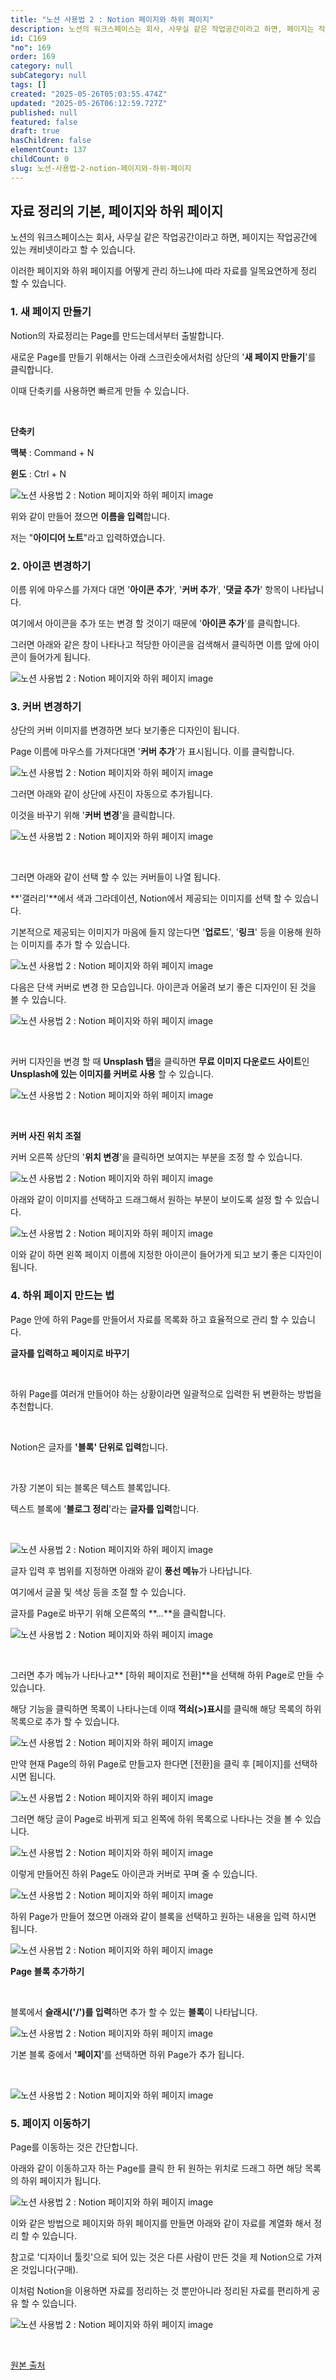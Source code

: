 ```yaml
---
title: "노션 사용법 2 : Notion 페이지와 하위 페이지"
description: 노션의 워크스페이스는 회사, 사무실 같은 작업공간이라고 하면, 페이지는 작업공간에 있는 캐비넷이라고 할 수 있습니다. 이러한 페이지와 하위 페이지를 어떻게 관리 하느냐에 따라 자료를 일목요연하게 정리 할 수 있습니다. Notion의 자료정리는 Page를 만드는데서부터 출발합니다.
id: C169
"no": 169
order: 169
category: null
subCategory: null
tags: []
created: "2025-05-26T05:03:55.474Z"
updated: "2025-05-26T06:12:59.727Z"
published: null
featured: false
draft: true
hasChildren: false
elementCount: 137
childCount: 0
slug: 노션-사용법-2-notion-페이지와-하위-페이지
---
```


## 자료 정리의 기본, 페이지와 하위 페이지



노션의 워크스페이스는 회사, 사무실 같은 작업공간이라고 하면, 페이지는 작업공간에 있는 캐비넷이라고 할 수 있습니다. 

이러한 페이지와 하위 페이지를 어떻게 관리 하느냐에 따라 자료를 일목요연하게 정리 할 수 있습니다.



### 1. 새 페이지 만들기



Notion의 자료정리는 Page를 만드는데서부터 출발합니다.

새로운 Page를 만들기 위해서는 아래 스크린숏에서처럼 상단의 '**새 페이지 만들기**'를 클릭합니다.

 이때 단축키를 사용하면 빠르게 만들 수 있습니다. 

​

**단축키**

**맥북** : Command + N

**윈도** : Ctrl + N



![노션 사용법 2 : Notion 페이지와 하위 페이지 image](https://image.lemoncloud.io/97ab6250-1f71-4ec4-bc42-93cd7c2ddb49)



위와 같이 만들어 졌으면 **이름을 입력**합니다. 

저는 "**아이디어 노트**"라고 입력하였습니다. 



### 2. 아이콘 변경하기



이름 위에 마우스를 가져다 대면 '**아이콘 추가**', '**커버 추가**', '**댓글 추가**' 항목이 나타납니다.

여기에서 아이콘을 추가 또는 변경 할 것이기 때문에 '**아이콘 추가**'를 클릭합니다.

그러면 아래와 같은 창이 나타나고 적당한 아이콘을 검색해서 클릭하면 이름 앞에 아이콘이 들어가게 됩니다.



![노션 사용법 2 : Notion 페이지와 하위 페이지 image](https://image.lemoncloud.io/4ceaf59b-dff5-49ae-a443-ac80fca1dcf0)



### 3. 커버 변경하기



상단의 커버 이미지를 변경하면 보다 보기좋은 디자인이 됩니다. 

Page 이름에 마우스를 가져다대면 '**커버 추가**'가 표시됩니다. 이를 클릭합니다.



![노션 사용법 2 : Notion 페이지와 하위 페이지 image](https://image.lemoncloud.io/f3ff9484-bcb3-417c-b6c0-8a5ccca5a332)



그러면 아래와 같이 상단에 사진이 자동으로 추가됩니다. 

이것을 바꾸기 위해 '**커버 변경**'을 클릭합니다.



![노션 사용법 2 : Notion 페이지와 하위 페이지 image](https://image.lemoncloud.io/cf51b515-823b-4db9-874e-d5bf22de48ea)

​

그러면 아래와 같이 선택 할 수 있는 커버들이 나열 됩니다. 

**'갤러리'**에서 색과 그라데이션, Notion에서 제공되는 이미지를 선택 할 수 있습니다. 

기본적으로 제공되는 이미지가 마음에 들지 않는다면 '**업로드**', '**링크**' 등을 이용해 원하는 이미지를 추가 할 수 있습니다.



![노션 사용법 2 : Notion 페이지와 하위 페이지 image](https://image.lemoncloud.io/31e082cc-ef26-45d0-84d3-f525922fd683)



다음은 단색 커버로 변경 한 모습입니다. 아이콘과 어울려 보기 좋은 디자인이 된 것을 볼 수 있습니다.



![노션 사용법 2 : Notion 페이지와 하위 페이지 image](https://image.lemoncloud.io/acb7e08b-36e4-4ccd-a5f8-ce51e5e1280a)

​

​커버 디자인을 변경 할 때 **Unsplash 탭**을 클릭하면 **무료 이미지 다운로드 사이트**인 **Unsplash에 있는 이미지를 커버로 사용** 할 수 있습니다.



![노션 사용법 2 : Notion 페이지와 하위 페이지 image](https://image.lemoncloud.io/e787866d-00f1-4a41-9f2e-c6695b91208f)

​

**커버 사진 위치 조절**

커버 오른쪽 상단의 '**위치 변경**'을 클릭하면 보여지는 부분을 조정 할 수 있습니다.



![노션 사용법 2 : Notion 페이지와 하위 페이지 image](https://image.lemoncloud.io/e5bb64b1-1f9a-452f-a0b2-240a0e16ba38)



아래와 같이 이미지를 선택하고 드래그해서 원하는 부분이 보이도록 설정 할 수 있습니다.



![노션 사용법 2 : Notion 페이지와 하위 페이지 image](https://image.lemoncloud.io/3bb4ca2f-f2f0-4ab8-9a94-d928f2aff61e)



이와 같이 하면 왼쪽 페이지 이름에 지정한 아이콘이 들어가게 되고 보기 좋은 디자인이 됩니다.



### 4. 하위 페이지 만드는 법



Page 안에 하위 Page를 만들어서 자료를 목록화 하고 효율적으로 관리 할 수 있습니다.



**글자를 입력하고 페이지로 바꾸기**

​

하위 Page를 여러개 만들어야 하는 상황이라면 일괄적으로 입력한 뒤 변환하는 방법을 추천합니다.

​

Notion은 글자를 **'블록' 단위로 입력**합니다. 

​

가장 기본이 되는 블록은 텍스트 블록입니다. 

텍스트 블록에 '**블로그 정리**'라는 **글자를 입력**합니다.

​

![노션 사용법 2 : Notion 페이지와 하위 페이지 image](https://image.lemoncloud.io/40ce7ef5-d60b-432c-aa7f-945139be08f5)



글자 입력 후 범위를 지정하면 아래와 같이 **풍선 메뉴**가 나타납니다. 

여기에서 글꼴 및 색상 등을 조절 할 수 있습니다. 

글자를 Page로 바꾸기 위해 오른쪽의 **...**을 클릭합니다.



![노션 사용법 2 : Notion 페이지와 하위 페이지 image](https://image.lemoncloud.io/81e6e724-0e26-4792-88de-7510000bc9db)

​

그러면 추가 메뉴가 나타나고** [하위 페이지로 전환]**을 선택해 하위 Page로 만들 수 있습니다. 

해당 기능을 클릭하면 목록이 나타나는데 이때 **꺽쇠(>)표시**를 클릭해 해당 목록의 하위 목록으로 추가 할 수 있습니다.



![노션 사용법 2 : Notion 페이지와 하위 페이지 image](https://image.lemoncloud.io/99ac920a-c95f-43e5-a056-4c7bb1237fc0)



만약 현재 Page의 하위 Page로 만들고자 한다면 [전환]을 클릭 후 [페이지]를 선택하시면 됩니다.



![노션 사용법 2 : Notion 페이지와 하위 페이지 image](https://image.lemoncloud.io/b69ea6d4-33f8-448d-bb30-9c8a92db96e0)





그러면 해당 글이 Page로 바뀌게 되고 왼쪽에 하위 목록으로 나타나는 것을 볼 수 있습니다.



![노션 사용법 2 : Notion 페이지와 하위 페이지 image](https://image.lemoncloud.io/5f548df2-c41f-4b37-b83a-3610065c53a1)



이렇게 만들어진 하위 Page도 아이콘과 커버로 꾸며 줄 수 있습니다.



![노션 사용법 2 : Notion 페이지와 하위 페이지 image](https://image.lemoncloud.io/7c3f31eb-05b7-4406-8b71-f4e5987cf1e2)



하위 Page가 만들어 졌으면 아래와 같이 블록을 선택하고 원하는 내용을 입력 하시면 됩니다.



![노션 사용법 2 : Notion 페이지와 하위 페이지 image](https://image.lemoncloud.io/62ec4067-5bbc-440b-a9bd-cf2630f89f4a)



**Page 블록 추가하기**

​

블록에서 **슬래시('/')를 입력**하면 추가 할 수 있는 **블록**이 나타납니다.



![노션 사용법 2 : Notion 페이지와 하위 페이지 image](https://image.lemoncloud.io/05fb70b6-cb16-4309-95d3-0b694d21d53c)



기본 블록 중에서 **'페이지**'를 선택하면 하위 Page가 추가 됩니다.

​

![노션 사용법 2 : Notion 페이지와 하위 페이지 image](https://image.lemoncloud.io/641526b2-394c-43a9-8ffa-c557dfd8c9de)



### 5. 페이지 이동하기



Page를 이동하는 것은 간단합니다. 

아래와 같이 이동하고자 하는 Page를 클릭 한 뒤 원하는 위치로 드래그 하면 해당 목록의 하위 페이지가 됩니다.



![노션 사용법 2 : Notion 페이지와 하위 페이지 image](https://image.lemoncloud.io/68524fd8-c496-46fa-9f25-aecc13570f63)



이와 같은 방법으로 페이지와 하위 페이지를 만들면 아래와 같이 자료를 계열화 해서 정리 할 수 있습니다.

참고로 '디자이너 툴킷'으로 되어 있는 것은 다른 사람이 만든 것을 제 Notion으로 가져온 것입니다(구매).

이처럼 Notion을 이용하면 자료를 정리하는 것 뿐만아니라 정리된 자료를 편리하게 공유 할 수 있습니다.



![노션 사용법 2 : Notion 페이지와 하위 페이지 image](https://image.lemoncloud.io/0efd44ae-2a65-4372-9396-8787a36e1df9)

​



[원본 출처](https://m.blog.naver.com/kairoskyk/223428357649?recommendTrackingCode=2)
